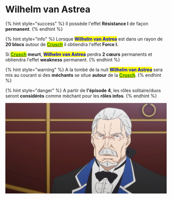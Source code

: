 # Wilhelm van Astrea

{% hint style="success" %}
Il possède l'effet **Résistance I** de façon **permanent**.
{% endhint %}

{% hint style="info" %}
Lorsque <mark style="color:blue;">**Wilhelm van Astrea**</mark> est dans un rayon de **20 blocs** autour de [<mark style="color:green;">**Crusch**</mark>](crusch-karsten.md) il obtiendra l'effet **Force I.**

Si [<mark style="color:green;">**Crusch**</mark>](crusch-karsten.md) **meurt**, <mark style="color:blue;">**Wilhelm van Astrea**</mark> perdra **2 cœurs** permanents et obtiendra l'effet **weakness** permanent.
{% endhint %}

{% hint style="warning" %}
A la tombé de la nuit <mark style="color:blue;">**Wilhelm van Astrea**</mark> sera mis au courant si des **méchants** se situe **autour** de la [<mark style="color:green;">**Crusch**</mark>](crusch-karsten.md).&#x20;
{% endhint %}

{% hint style="danger" %}
A partir de **l'épisode 4**, les rôles solitaire/duos seront **considérés** comme méchant pour les **rôles infos**.
{% endhint %}

![](<../../../.gitbook/assets/image (4).png>)

